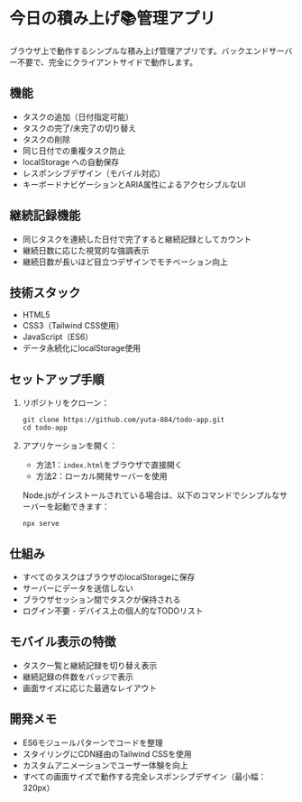 # 今日の積み上げ📚管理アプリ

ブラウザ上で動作するシンプルな積み上げ管理アプリです。バックエンドサーバー不要で、完全にクライアントサイドで動作します。

## 機能

- タスクの追加（日付指定可能）
- タスクの完了/未完了の切り替え
- タスクの削除
- 同じ日付での重複タスク防止
- localStorage への自動保存
- レスポンシブデザイン（モバイル対応）
- キーボードナビゲーションとARIA属性によるアクセシブルなUI

## 継続記録機能

- 同じタスクを連続した日付で完了すると継続記録としてカウント
- 継続日数に応じた視覚的な強調表示
- 継続日数が長いほど目立つデザインでモチベーション向上

## 技術スタック

- HTML5
- CSS3（Tailwind CSS使用）
- JavaScript（ES6）
- データ永続化にlocalStorage使用

## セットアップ手順

1. リポジトリをクローン：
   ```
   git clone https://github.com/yuta-884/todo-app.git
   cd todo-app
   ```

2. アプリケーションを開く：
   - 方法1：`index.html`をブラウザで直接開く
   - 方法2：ローカル開発サーバーを使用

   Node.jsがインストールされている場合は、以下のコマンドでシンプルなサーバーを起動できます：
   ```
   npx serve
   ```

## 仕組み

- すべてのタスクはブラウザのlocalStorageに保存
- サーバーにデータを送信しない
- ブラウザセッション間でタスクが保持される
- ログイン不要 - デバイス上の個人的なTODOリスト

## モバイル表示の特徴

- タスク一覧と継続記録を切り替え表示
- 継続記録の件数をバッジで表示
- 画面サイズに応じた最適なレイアウト

## 開発メモ

- ES6モジュールパターンでコードを整理
- スタイリングにCDN経由のTailwind CSSを使用
- カスタムアニメーションでユーザー体験を向上
- すべての画面サイズで動作する完全レスポンシブデザイン（最小幅：320px）

